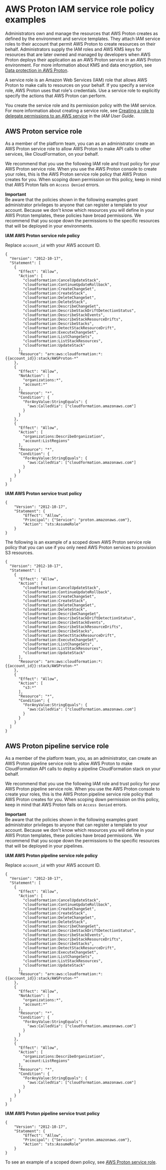 # AWS Proton IAM service role policy examples<a name="security_iam_service-role-policy-examples"></a>

Administrators own and manage the resources that AWS Proton creates as defined by the environment and service templates\. They attach IAM service roles to their account that permit AWS Proton to create resources on their behalf\. Administrators supply the IAM roles and AWS KMS keys for resources that are later owned and managed by developers when AWS Proton deploys their application as an AWS Proton service in an AWS Proton environment\. For more information about KMS and data encryption, see [Data protection in AWS Proton](data-protection.md)\.

A service role is an Amazon Web Services \(IAM\) role that allows AWS Proton to make calls to resources on your behalf\. If you specify a service role, AWS Proton uses that role's credentials\. Use a service role to explicitly specify the actions that AWS Proton can perform\.

You create the service role and its permission policy with the IAM service\. For more information about creating a service role, see [Creating a role to delegate permissions to an AWS service](https://docs.aws.amazon.com/IAM/latest/UserGuide/id_roles_create_for-service.html) in the *IAM User Guide*\.

## AWS Proton service role<a name="proton-svc-role"></a>

As a member of the platform team, you can as an administrator create an AWS Proton service role to allow AWS Proton to make API calls to other services, like CloudFormation, on your behalf\.

We recommend that you use the following IAM role and trust policy for your AWS Proton service role\. When you use the AWS Proton console to create your roles, this is the AWS Proton service role policy that AWS Proton creates for you\. When scoping down permission on this policy, keep in mind that AWS Proton fails on `Access Denied` errors\.

**Important**  
Be aware that the policies shown in the following examples grant administrator privileges to anyone that can register a template to your account\. Because we don't know which resources you will define in your AWS Proton templates, these policies have broad permissions\. We recommend that you scope down the permissions to the specific resources that will be deployed in your environments\.

**IAM AWS Proton service role policy**

Replace `account_id` with your AWS account ID\.

```
{
  "Version": "2012-10-17",
  "Statement": [
    {
      "Effect": "Allow",
      "Action": [
        "cloudformation:CancelUpdateStack",
        "cloudformation:ContinueUpdateRollback",
        "cloudformation:CreateChangeSet",
        "cloudformation:CreateStack",
        "cloudformation:DeleteChangeSet",
        "cloudformation:DeleteStack",
        "cloudformation:DescribeChangeSet",
        "cloudformation:DescribeStackDriftDetectionStatus",
        "cloudformation:DescribeStackEvents",
        "cloudformation:DescribeStackResourceDrifts",
        "cloudformation:DescribeStacks",
        "cloudformation:DetectStackResourceDrift",
        "cloudformation:ExecuteChangeSet",
        "cloudformation:ListChangeSets",
        "cloudformation:ListStackResources",
        "cloudformation:UpdateStack"
      ],
      "Resource": "arn:aws:cloudformation:*:{{account_id}}:stack/AWSProton-*"
    },
    {
      "Effect": "Allow",
      "NotAction": [
        "organizations:*",
        "account:*"
      ],
      "Resource": "*",
      "Condition": {
        "ForAnyValue:StringEquals": {
          "aws:CalledVia": ["cloudformation.amazonaws.com"]
        }
      }
    },
    {
      "Effect": "Allow",
      "Action": [
        "organizations:DescribeOrganization",
        "account:ListRegions"
      ],
      "Resource": "*",
      "Condition": {
        "ForAnyValue:StringEquals": {
          "aws:CalledVia": ["cloudformation.amazonaws.com"]
        }
      }
    }
  ]
}
```

**IAM AWS Proton service trust policy**

```
{
    "Version": "2012-10-17",
    "Statement": {
        "Effect": "Allow",
        "Principal": {"Service": "proton.amazonaws.com"},
        "Action": "sts:AssumeRole"
    }
}
```

The following is an example of a scoped down AWS Proton service role policy that you can use if you only need AWS Proton services to provision S3 resources\. 

```
{
  "Version": "2012-10-17",
  "Statement": [
    {
      "Effect": "Allow",
      "Action": [
        "cloudformation:CancelUpdateStack",
        "cloudformation:ContinueUpdateRollback",
        "cloudformation:CreateChangeSet",
        "cloudformation:CreateStack",
        "cloudformation:DeleteChangeSet",
        "cloudformation:DeleteStack",
        "cloudformation:DescribeChangeSet",
        "cloudformation:DescribeStackDriftDetectionStatus",
        "cloudformation:DescribeStackEvents",
        "cloudformation:DescribeStackResourceDrifts",
        "cloudformation:DescribeStacks",
        "cloudformation:DetectStackResourceDrift",
        "cloudformation:ExecuteChangeSet",
        "cloudformation:ListChangeSets",
        "cloudformation:ListStackResources",
        "cloudformation:UpdateStack"
      ],
      "Resource": "arn:aws:cloudformation:*:{{account_id}}:stack/AWSProton-*"
    },
    {
      "Effect": "Allow",
      "Action": [
        "s3:*"
      ],
      "Resource": "*",
      "Condition": {
        "ForAnyValue:StringEquals": {
          "aws:CalledVia": ["cloudformation.amazonaws.com"]
        }
      }
    }
  ]
}
```

## AWS Proton pipeline service role<a name="codepipeline-proton-svc-role"></a>

As a member of the platform team, you, as an administrator, can create an AWS Proton pipeline service role to allow AWS Proton to make CloudFormation API calls to deploy a pipeline CloudFormation stack on your behalf\.

We recommend that you use the following IAM role and trust policy for your AWS Proton pipeline service role\. When you use the AWS Proton console to create your roles, this is the AWS Proton pipeline service role policy that AWS Proton creates for you\. When scoping down permission on this policy, keep in mind that AWS Proton fails on `Access Denied` errors\.

**Important**  
Be aware that the policies shown in the following examples grant administrator privileges to anyone that can register a template to your account\. Because we don't know which resources you will define in your AWS Proton templates, these policies have broad permissions\. We recommend that you scope down the permissions to the specific resources that will be deployed in your pipelines\.

**IAM AWS Proton pipeline service role policy**

Replace `account_id` with your AWS account ID\.

```
{
  "Version": "2012-10-17",
  "Statement": [
    {
      "Effect": "Allow",
      "Action": [
        "cloudformation:CancelUpdateStack",
        "cloudformation:ContinueUpdateRollback",
        "cloudformation:CreateChangeSet",
        "cloudformation:CreateStack",
        "cloudformation:DeleteChangeSet",
        "cloudformation:DeleteStack",
        "cloudformation:DescribeChangeSet",
        "cloudformation:DescribeStackDriftDetectionStatus",
        "cloudformation:DescribeStackEvents",
        "cloudformation:DescribeStackResourceDrifts",
        "cloudformation:DescribeStacks",
        "cloudformation:DetectStackResourceDrift",
        "cloudformation:ExecuteChangeSet",
        "cloudformation:ListChangeSets",
        "cloudformation:ListStackResources",
        "cloudformation:UpdateStack"
      ],
      "Resource": "arn:aws:cloudformation:*:{{account_id}}:stack/AWSProton-*"
    },
    {
      "Effect": "Allow",
      "NotAction": [
        "organizations:*",
        "account:*"
      ],
      "Resource": "*",
      "Condition": {
        "ForAnyValue:StringEquals": {
          "aws:CalledVia": ["cloudformation.amazonaws.com"]
        }
      }
    },
    {
      "Effect": "Allow",
      "Action": [
        "organizations:DescribeOrganization",
        "account:ListRegions"
      ],
      "Resource": "*",
      "Condition": {
        "ForAnyValue:StringEquals": {
          "aws:CalledVia": ["cloudformation.amazonaws.com"]
        }
      }
    }
  ]
}
```

**IAM AWS Proton pipeline service trust policy**

```
{
    "Version": "2012-10-17",
    "Statement": {
        "Effect": "Allow",
        "Principal": {"Service": "proton.amazonaws.com"},
        "Action": "sts:AssumeRole"
    }
}
```

To see an example of a scoped down policy, see [AWS Proton service role](#proton-svc-role)\.